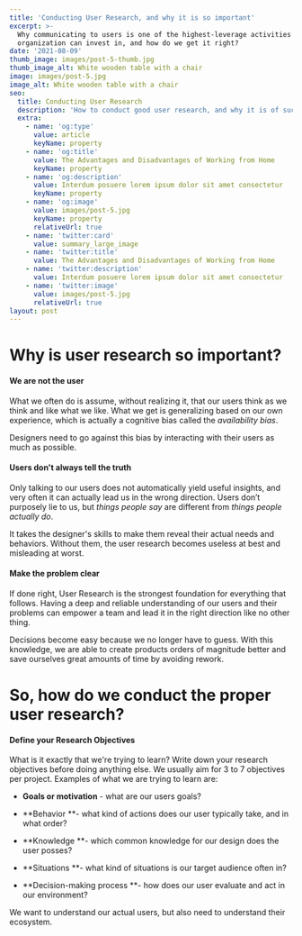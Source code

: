 ```yaml
---
title: 'Conducting User Research, and why it is so important'
excerpt: >-
  Why communicating to users is one of the highest-leverage activities an
  organization can invest in, and how do we get it right?
date: '2021-08-09'
thumb_image: images/post-5-thumb.jpg
thumb_image_alt: White wooden table with a chair
image: images/post-5.jpg
image_alt: White wooden table with a chair
seo:
  title: Conducting User Research
  description: 'How to conduct good user research, and why it is of such importance.'
  extra:
    - name: 'og:type'
      value: article
      keyName: property
    - name: 'og:title'
      value: The Advantages and Disadvantages of Working from Home
      keyName: property
    - name: 'og:description'
      value: Interdum posuere lorem ipsum dolor sit amet consectetur
      keyName: property
    - name: 'og:image'
      value: images/post-5.jpg
      keyName: property
      relativeUrl: true
    - name: 'twitter:card'
      value: summary_large_image
    - name: 'twitter:title'
      value: The Advantages and Disadvantages of Working from Home
    - name: 'twitter:description'
      value: Interdum posuere lorem ipsum dolor sit amet consectetur
    - name: 'twitter:image'
      value: images/post-5.jpg
      relativeUrl: true
layout: post
---
```

# Why is user research so important?

#### We are not the user

What we often do is assume, without realizing it, that our users think as we think and like what we like. What we get is generalizing based on our own experience, which is actually a cognitive bias called the *availability bias*.

Designers need to go against this bias by interacting with their users as much as possible.

#### Users don't always tell the truth

Only talking to our users does not automatically yield useful insights, and very often it can actually lead us in the wrong direction. Users don’t purposely lie to us, but *things people say* are different from *things people actually do*.

It takes the designer's skills to make them reveal their actual needs and behaviors. Without them, the user research becomes useless at best and misleading at worst.

#### Make the problem clear

If done right, User Research is the strongest foundation for everything that follows. Having a deep and reliable understanding of our users and their problems can empower a team and lead it in the right direction like no other thing.

Decisions become easy because we no longer have to guess. With this knowledge, we are able to create products orders of magnitude better and save ourselves great amounts of time by avoiding rework.

# So, how do we conduct the proper user research?

#### Define your Research Objectives

What is it exactly that we're trying to learn? Write down your research objectives before doing anything else. We usually aim for 3 to 7 objectives per project.
Examples of what we are trying to learn are:

*   **Goals or motivation** - what are our users goals?

*   **Behavior **- what kind of actions does our user typically take, and in what order?

*   **Knowledge **- which common knowledge for our design does the user posses?

*   **Situations **- what kind of situations is our target audience often in?

*   **Decision-making process **- how does our user evaluate and act in our environment?

We want to understand our actual users, but also need to understand their ecosystem.
